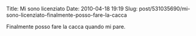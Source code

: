 Title: Mi sono licenziato
Date: 2010-04-18 19:19
Slug: post/531035690/mi-sono-licenziato-finalmente-posso-fare-la-cacca

Finalmente posso fare la cacca quando mi pare.